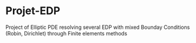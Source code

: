 # Projet-EDP

Project of Elliptic PDE resolving several EDP with mixed Bounday Conditions (Robin, Dirichlet) through Finite elements methods

